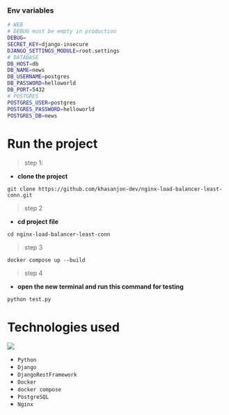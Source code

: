 ### Env variables
```bash
# WEB
# DEBUG must be empty in production
DEBUG=
SECRET_KEY=django-insecure
DJANGO_SETTINGS_MODULE=root.settings
# DATABASE
DB_HOST=db
DB_NAME=news
DB_USERNAME=postgres
DB_PASSWORD=helloworld
DB_PORT=5432
# POSTGRES
POSTGRES_USER=postgres
POSTGRES_PASSWORD=helloworld
POSTGRES_DB=news
```

# Run the project

> step 1:
- **clone the project**
```shell
git clone https://github.com/khasanjon-dev/nginx-load-balancer-least-conn.git
```
> step 2
- **cd project file**
```shell
cd nginx-load-balancer-least-conn
```
> step 3
```shell
docker compose up --build
```

> step 4 
- **open the new terminal and run this command for testing**
```shell
python test.py
```

# Technologies used

<p>
  <a>
    <img src="https://skillicons.dev/icons?i=python,django,docker,postgres,nginx" />
  </a>
</p>

* ```Python```
* ```Django```
* ```DjangoRestFramework```
* ```Docker```
* ```docker compose```
* ```PostgreSQL```
* ```Nginx```
